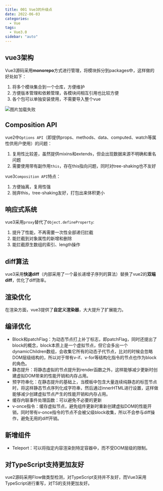 ```yaml
---
title: 001 Vue3的升级点
date: 2022-06-03
categories:
  - Vue
tags:
  - Vue3.0
sidebar: "auto"
---
```


## vue3架构
Vue3源码采用**monorepo**方式进行管理，将模块拆分到packages中，这样做的好处如下：
1. 将多个模块集合到一个仓库，方便维护
2. 方便版本管理和依赖管理，各模块间相互引用也比较方便
3. 各个包可以单独安装使用，不需要导入整个vue

<img :src="$withBase('/vue/vue3/vue3包构成.png')" alt="图片加载失败">

## Composition API
vue2中`Options API`（即提供props、methods、data、computed、watch等属性供用户使用）的问题：
1. 复用性比较差，虽然提供mixins和extends，但会出现数据来源不明确和重名问题
2. 需要使用带有副作用`this`，存在this指向问题，同时对tree-shaking也不友好

vue3`Composition API`特点：
1. 方便抽离，复用性强
2. 抛弃this，tree-shaking友好，打包出来体积更小

## 响应式系统
vue3采用`proxy`替代了`Object.defineProperty`:
1. 提升了性能，不再需要一次性全部递归拦截
2. 能拦截到对象属性的新增和删除
3. 能拦截原生数组的索引、length操作

## diff算法
vue3采用**快速diff**（内部采用了一个最长递增子序列的算法）替换了vue2的**双端diff**，优化了diff效率。

## 渲染优化
在渲染方面，vue3提供了**自定义渲染器**，大大提升了扩展能力。

## 编译优化
- Block和patchFlag：为动态节点打上补丁标志，即patchFlag，同时还提出了block的概念，block本质上是一个虚拟节点，但它会多出一个dynamicChildren数组，会收集它所有的动态子代节点，比对的时候会忽略DOM层级结构的，所以对于带有v-if、v-for等结构化指令的节点也作为block的角色。
- 静态提升：将静态虚拟的节点提升到render函数之外，这样能够减少更新时创建虚拟DOM带来的性能开销和内存占用。
- 预字符串化：在静态提升的基础上，当模板中包含大量连续纯静态的标签节点时，将这样静态节点序列化成字符串，然后通过innerHTML进行设置，这样做能够减少创建虚拟节点产生的性能开销和内存占用。
- 缓存内联事件处理函数：可以避免不必要的更新
- v-once指令：缓存虚拟节点，避免组件更新时重新创建虚拟DOM的性能开销，同时带有v-once指令的节点不会被父级block收集，所以不会参与diff操作，避免无用的diff开销。

## 新增组件
- Teleport：可以将指定内容渲染到特定容器中，而不受DOM层级的限制。

## 对TypeScript支持更加友好
vue2源码采用Flow做类型检测，对TypeScript支持并不友好，而Vue3采用TypeScript进行重写，对TS的支持更加友好。
